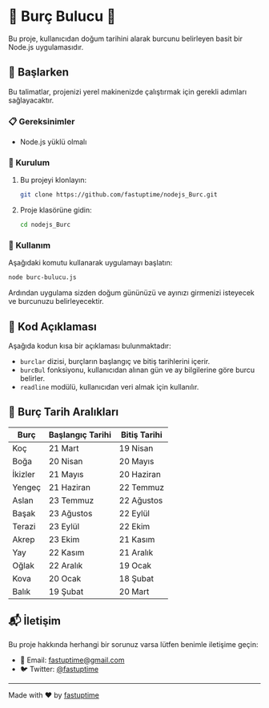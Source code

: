 # 🌟 Burç Bulucu 🌟

Bu proje, kullanıcıdan doğum tarihini alarak burcunu belirleyen basit bir Node.js uygulamasıdır.

## 🚀 Başlarken

Bu talimatlar, projenizi yerel makinenizde çalıştırmak için gerekli adımları sağlayacaktır.

### 📋 Gereksinimler

- Node.js yüklü olmalı

### 🔧 Kurulum

1. Bu projeyi klonlayın:

    ```bash
    git clone https://github.com/fastuptime/nodejs_Burc.git
    ```

2. Proje klasörüne gidin:

    ```bash
    cd nodejs_Burc
    ```

### 🚀 Kullanım

Aşağıdaki komutu kullanarak uygulamayı başlatın:

```bash
node burc-bulucu.js
```

Ardından uygulama sizden doğum gününüzü ve ayınızı girmenizi isteyecek ve burcunuzu belirleyecektir.

## 📄 Kod Açıklaması

Aşağıda kodun kısa bir açıklaması bulunmaktadır:

- `burclar` dizisi, burçların başlangıç ve bitiş tarihlerini içerir.
- `burcBul` fonksiyonu, kullanıcıdan alınan gün ve ay bilgilerine göre burcu belirler.
- `readline` modülü, kullanıcıdan veri almak için kullanılır.

## 🌠 Burç Tarih Aralıkları

| Burç    | Başlangıç Tarihi | Bitiş Tarihi  |
|---------|------------------|---------------|
| Koç     | 21 Mart          | 19 Nisan      |
| Boğa    | 20 Nisan         | 20 Mayıs      |
| İkizler | 21 Mayıs         | 20 Haziran    |
| Yengeç  | 21 Haziran       | 22 Temmuz     |
| Aslan   | 23 Temmuz        | 22 Ağustos    |
| Başak   | 23 Ağustos       | 22 Eylül      |
| Terazi  | 23 Eylül         | 22 Ekim       |
| Akrep   | 23 Ekim          | 21 Kasım      |
| Yay     | 22 Kasım         | 21 Aralık     |
| Oğlak   | 22 Aralık        | 19 Ocak       |
| Kova    | 20 Ocak          | 18 Şubat      |
| Balık   | 19 Şubat         | 20 Mart       |

## 📬 İletişim

Bu proje hakkında herhangi bir sorunuz varsa lütfen benimle iletişime geçin:

- 📧 Email: fastuptime@gmail.com
- 🐦 Twitter: [@fastuptime](https://twitter.com/fastuptime)

---

Made with ❤️ by [fastuptime](https://github.com/fastuptime)
